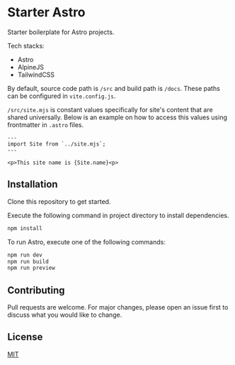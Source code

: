 # Starter Astro

Starter boilerplate for Astro projects.

Tech stacks:

-   Astro
-   AlpineJS
-   TailwindCSS

By default, source code path is `/src` and build path is `/docs`. These paths can be configured in `vite.config.js`.

`/src/site.mjs` is constant values specifically for site's content that are shared universally. Below is an example on how to access this values using frontmatter in `.astro` files.

```astro
---
import Site from `../site.mjs`;
---

<p>This site name is {Site.name}<p>
```

## Installation

Clone this repository to get started.

Execute the following command in project directory to install dependencies.

```bash
npm install
```

To run Astro, execute one of the following commands:

```bash
npm run dev
npm run build
npm run preview
```

## Contributing

Pull requests are welcome. For major changes, please open an issue first to discuss what you would like to change.

## License

[MIT](https://github.com/mkfizi/starter-astro/blob/main/LICENSE)
